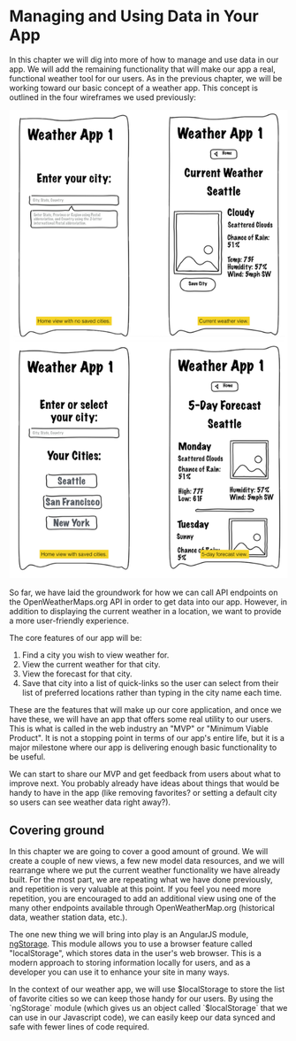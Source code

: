 # Managing and Using Data in Your App
In this chapter we will dig into more of how to manage and use data in our app. We will add the remaining functionality that will make our app a real, functional weather tool for our users. As in the previous chapter, we will be working toward our basic concept of a weather app. This concept is outlined in the four wireframes we used previously:

![Weather App Wireframes](../data_api/img/webapp_wireframe.png)

So far, we have laid the groundwork for how we can call API endpoints on the OpenWeatherMaps.org API in order to get data into our app. However, in addition to displaying the current weather in a location, we want to provide a more user-friendly experience. 

The core features of our app will be:

1. Find a city you wish to view weather for.
2. View the current weather for that city.
3. View the forecast for that city.
4. Save that city into a list of quick-links so the user can select from their list of preferred locations rather than typing in the city name each time.

These are the features that will make up our core application, and once we have these, we will have an app that offers some real utility to our users. This is what is called in the web industry an "MVP" or "Minimum Viable Product". It is not a stopping point in terms of our app's entire life, but it is a major milestone where our app is delivering enough basic functionality to be useful.

We can start to share our MVP and get feedback from users about what to improve next. You probably already have ideas about things that would be handy to have in the app (like removing favorites? or setting a default city so users can see weather data right away?).

## Covering ground
In this chapter we are going to cover a good amount of ground. We will create a couple of new views, a few new model data resources, and we will rearrange where we put the current weather functionality we have already built. For the most part, we are repeating what we have done previously, and repetition is very valuable at this point. If you feel you need more repetition, you are encouraged to add an additional view using one of the many other endpoints available through OpenWeatherMap.org (historical data, weather station data, etc.).

The one new thing we will bring into play is an AngularJS module, [ngStorage](http://ngmodules.org/modules/ngStorage). This module allows you to use a browser feature called "localStorage", which stores data in the user's web browser. This is a modern approach to storing information locally for users, and as a developer you can use it to enhance your site in many ways.

In the context of our weather app, we will use $localStorage to store the list of favorite cities so we can keep those handy for our users. By using the `ngStorage` module (which gives us an object called `$localStorage` that we can use in our Javascript code), we can easily keep our data synced and safe with fewer lines of code required. 
